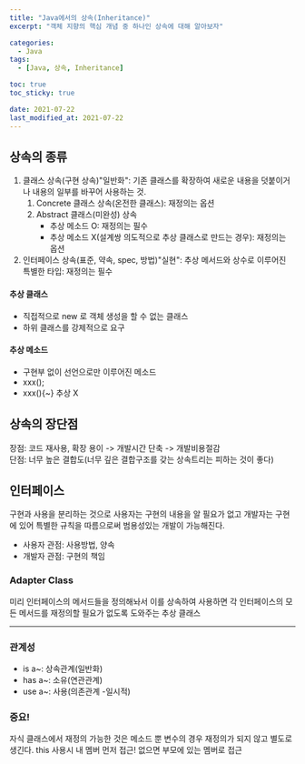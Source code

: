 ```yaml
---
title: "Java에서의 상속(Inheritance)"
excerpt: "객체 지향의 핵심 개념 중 하나인 상속에 대해 알아보자"

categories:
  - Java
tags:
  - [Java, 상속, Inheritance]

toc: true
toc_sticky: true

date: 2021-07-22
last_modified_at: 2021-07-22
---
```


## 상속의 종류

1. 클래스 상속(구현 상속)"일반화": 기존 클래스를 확장하여 새로운 내용을 덧붙이거나 내용의 일부를 바꾸어 사용하는 것.
   1. Concrete 클래스 상속(온전한 클래스): 재정의는 옵션
   2. Abstract 클래스(미완성) 상속
      - 추상 메소드 O: 재정의는 필수
      - 추상 메소드 X(설계쌍 의도적으로 추상 클래스로 만드는 경우): 재정의는 옵션
2. 인터페이스 상속(표준, 약속, spec, 방법)"실현": 추상 메서드와 상수로 이루어진 특별한 타입: 재정의는 필수

#### 추상 클래스

- 직접적으로 new 로 객체 생성을 할 수 없는 클래스
- 하위 클래스를 강제적으로 요구

#### 추상 메소드

- 구현부 없이 선언으로만 이루어진 메소드
- xxx();
- xxx(){~} 추상 X

## 상속의 장단점

장점: 코드 재사용, 확장 용이 -> 개발시간 단축 -> 개발비용절감  
단점: 너무 높은 결합도(너무 깊은 결합구조를 갖는 상속트리는 피하는 것이 좋다)

## 인터페이스

구현과 사용을 분리하는 것으로 사용자는 구현의 내용을 알 필요가 없고 개발자는 구현에 있어 특별한 규칙을 따름으로써 범용성있는 개발이 가능해진다.

- 사용자 관점: 사용방법, 양속
- 개발자 관점: 구현의 책임

### Adapter Class

미리 인터페이스의 메서드들을 정의해놔서 이를 상속하여 사용하면 각 인터페이스의 모든 메서드를 재정의할 필요가 없도록 도와주는 추상 클래스

---

### 관계성

- is a~: 상속관계(일반화)
- has a~: 소유(연관관계)
- use a~: 사용(의존관계 -일시적)

### 중요!

자식 클래스에서 재정의 가능한 것은 메소드 뿐 변수의 경우 재정의가 되지 않고 별도로 생긴다.
this 사용시 내 멤버 먼저 접근! 없으면 부모에 있는 멤버로 접근
